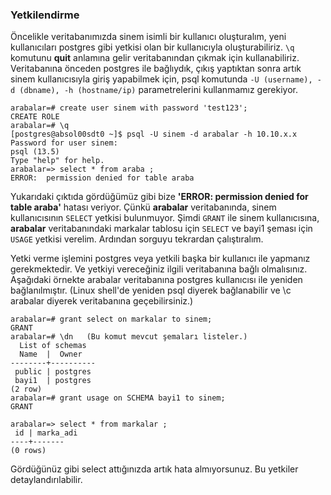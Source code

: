 ### Yetkilendirme
Öncelikle veritabanımızda sinem isimli bir kullanıcı oluşturalım, yeni kullanıcıları postgres gibi yetkisi olan bir kullanıcıyla oluşturabiliriz. `\q` komutunu **quit** anlamına gelir veritabanından çıkmak için kullanabiliriz.
Veritabanına önceden postgres ile bağlıydık, çıkış yaptıktan sonra artık sinem kullanıcısıyla  giriş yapabilmek için, psql komutunda `-U (username), -d (dbname), -h (hostname/ip)` parametrelerini kullanmamız gerekiyor.

```
arabalar=# create user sinem with password 'test123';
CREATE ROLE
arabalar=# \q
[postgres@absol00sdt0 ~]$ psql -U sinem -d arabalar -h 10.10.x.x
Password for user sinem: 
psql (13.5)
Type "help" for help.
arabalar=> select * from araba ;
ERROR:  permission denied for table araba
```
Yukarıdaki çıktıda gördüğümüz gibi bize **'ERROR:  permission denied for table araba'** hatası veriyor. Çünkü **arabalar** veritabanında, sinem kullanıcısının `SELECT` yetkisi bulunmuyor.
Şimdi `GRANT` ile sinem kullanıcısına, **arabalar** veritabanındaki markalar tablosu için `SELECT`  ve bayi1 şeması için `USAGE` yetkisi verelim. Ardından sorguyu tekrardan çalıştıralım.

Yetki verme işlemini postgres veya yetkili başka bir kullanıcı ile yapmanız gerekmektedir. Ve yetkiyi vereceğiniz ilgili veritabanına bağlı olmalısınız. Aşağıdaki örnekte arabalar veritabanına postgres kullanıcısı ile yeniden bağlanılmıştır. (Linux shell'de yeniden psql diyerek bağlanabilir ve \c arabalar diyerek veritabanına geçebilirsiniz.)
```
arabalar=# grant select on markalar to sinem;
GRANT
arabalar=# \dn   (Bu komut mevcut şemaları listeler.)
  List of schemas
  Name  |  Owner   
--------+----------
 public | postgres
 bayi1  | postgres
(2 row)
arabalar=# grant usage on SCHEMA bayi1 to sinem; 
GRANT

arabalar=> select * from markalar ;
 id | marka_adi 
----+-------
(0 rows)
```
Gördüğünüz gibi select attığınızda artık hata almıyorsunuz. Bu yetkiler detaylandırılabilir. 
